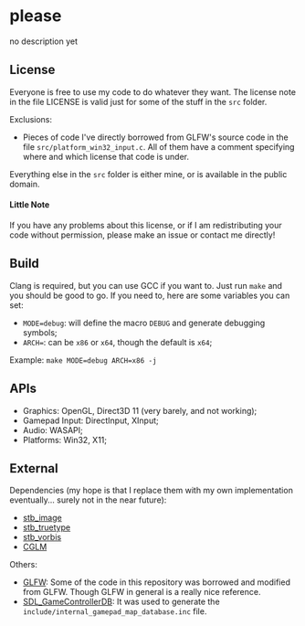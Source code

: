 # please
no description yet

## License
Everyone is free to use my code to do whatever they want.
The license note in the file LICENSE is valid just for some of the stuff in the `src` folder.

Exclusions:
- Pieces of code I've directly borrowed from GLFW's source code in the file `src/platform_win32_input.c`. All of them have a comment specifying where and which license that code is under.

Everything else in the `src` folder is either mine, or is available in the public domain.

#### Little Note
If you have any problems about this license, or if I am redistributing your code without permission, please make an issue or contact me directly!

## Build
Clang is required, but you can use GCC if you want to. Just run `make` and you should be good to go.
If you need to, here are some variables you can set:
* `MODE=debug`: will define the macro `DEBUG` and generate debugging symbols;
* `ARCH=`: can be `x86` or `x64`, though the default is `x64`;

Example: `make MODE=debug ARCH=x86 -j`

## APIs
* Graphics: OpenGL, Direct3D 11 (very barely, and not working);
* Gamepad Input: DirectInput, XInput;
* Audio: WASAPI;
* Platforms: Win32, X11;

## External
Dependencies (my hope is that I replace them with my own implementation eventually... surely not in the near future):
* [stb_image](https://github.com/nothings/stb/blob/master/stb_image.h)
* [stb_truetype](https://github.com/nothings/stb/blob/master/stb_truetype.h)
* [stb_vorbis](https://github.com/nothings/stb/blob/master/stb_vorbis.c)
* [CGLM](https://github.com/recp/cglm)

Others:
* [GLFW](https://github.com/glfw/glfw): Some of the code in this repository was borrowed and modified from GLFW. Though GLFW in general is a really nice reference.
* [SDL_GameControllerDB](https://github.com/gabomdq/SDL_GameControllerDB): It was used to generate the `include/internal_gamepad_map_database.inc` file.